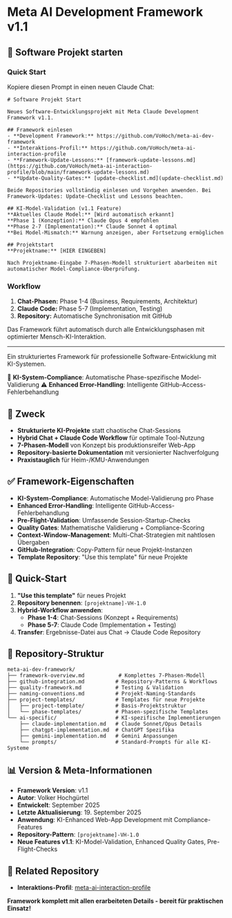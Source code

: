 # Meta AI Development Framework v1.1

## 🚀 Software Projekt starten

### Quick Start
Kopiere diesen Prompt in einen neuen Claude Chat:

```
# Software Projekt Start

Neues Software-Entwicklungsprojekt mit Meta Claude Development Framework v1.1.

## Framework einlesen
- **Development Framework:** https://github.com/VoHoch/meta-ai-dev-framework
- **Interaktions-Profil:** https://github.com/VoHoch/meta-ai-interaction-profile
- **Framework-Update-Lessons:** [framework-update-lessons.md](https://github.com/VoHoch/meta-ai-interaction-profile/blob/main/framework-update-lessons.md)
- **Update-Quality-Gates:** [update-checklist.md](update-checklist.md)

Beide Repositories vollständig einlesen und Vorgehen anwenden. Bei Framework-Updates: Update-Checklist und Lessons beachten.

## KI-Model-Validation (v1.1 Feature)
**Aktuelles Claude Model:** [Wird automatisch erkannt]
**Phase 1 (Konzeption):** Claude Opus 4 empfohlen
**Phase 2-7 (Implementation):** Claude Sonnet 4 optimal
**Bei Model-Mismatch:** Warnung anzeigen, aber Fortsetzung ermöglichen

## Projektstart
**Projektname:** [HIER EINGEBEN]

Nach Projektname-Eingabe 7-Phasen-Modell strukturiert abarbeiten mit automatischer Model-Compliance-Überprüfung.
```

### Workflow
1. **Chat-Phasen:** Phase 1-4 (Business, Requirements, Architektur)
2. **Claude Code:** Phase 5-7 (Implementation, Testing)
3. **Repository:** Automatische Synchronisation mit GitHub

Das Framework führt automatisch durch alle Entwicklungsphasen mit optimierter Mensch-KI-Interaktion.

---

Ein strukturiertes Framework für professionelle Software-Entwicklung mit KI-Systemen.

🚨 **KI-System-Compliance**: Automatische Phase-spezifische Model-Validierung
⚠️ **Enhanced Error-Handling**: Intelligente GitHub-Access-Fehlerbehandlung

## 🎯 Zweck
- **Strukturierte KI-Projekte** statt chaotische Chat-Sessions
- **Hybrid Chat + Claude Code Workflow** für optimale Tool-Nutzung
- **7-Phasen-Modell** von Konzept bis produktionsreifer Web-App
- **Repository-basierte Dokumentation** mit versionierter Nachverfolgung
- **Praxistauglich** für Heim-/KMU-Anwendungen

## ✅ Framework-Eigenschaften
- **KI-System-Compliance**: Automatische Model-Validierung pro Phase
- **Enhanced Error-Handling**: Intelligente GitHub-Access-Fehlerbehandlung
- **Pre-Flight-Validation**: Umfassende Session-Startup-Checks
- **Quality Gates**: Mathematische Validierung + Compliance-Scoring
- **Context-Window-Management**: Multi-Chat-Strategien mit nahtlosen Übergaben
- **GitHub-Integration**: Copy-Pattern für neue Projekt-Instanzen
- **Template Repository**: "Use this template" für neue Projekte

## 🚀 Quick-Start
1. **"Use this template"** für neues Projekt
2. **Repository benennen**: `[projektname]-VH-1.0`
3. **Hybrid-Workflow anwenden**:
   - **Phase 1-4**: Chat-Sessions (Konzept + Requirements)
   - **Phase 5-7**: Claude Code (Implementation + Testing)
4. **Transfer**: Ergebnisse-Datei aus Chat → Claude Code Repository

## 📁 Repository-Struktur
```
meta-ai-dev-framework/
├── framework-overview.md           # Komplettes 7-Phasen-Modell
├── github-integration.md          # Repository-Patterns & Workflows
├── quality-framework.md           # Testing & Validation
├── naming-conventions.md          # Projekt-Naming-Standards
├── project-templates/             # Templates für neue Projekte
│   ├── project-template/          # Basis-Projektstruktur
│   └── phase-templates/           # Phasen-spezifische Templates
└── ai-specific/                   # KI-spezifische Implementierungen
    ├── claude-implementation.md   # Claude Sonnet/Opus Details
    ├── chatgpt-implementation.md  # ChatGPT Spezifika
    ├── gemini-implementation.md   # Gemini Anpassungen
    └── prompts/                   # Standard-Prompts für alle KI-Systeme
```

## 📊 Version & Meta-Informationen
- **Framework Version**: v1.1
- **Autor**: Volker Hochgürtel
- **Entwickelt**: September 2025
- **Letzte Aktualisierung**: 19. September 2025
- **Anwendung**: KI-Enhanced Web-App Development mit Compliance-Features
- **Repository-Pattern**: `[projektname]-VH-1.0`
- **Neue Features v1.1**: KI-Model-Validation, Enhanced Quality Gates, Pre-Flight-Checks

## 🔗 Related Repository
- **Interaktions-Profil**: [meta-ai-interaction-profile](https://github.com/VoHoch/meta-ai-interaction-profile)

**Framework komplett mit allen erarbeiteten Details - bereit für praktischen Einsatz!**